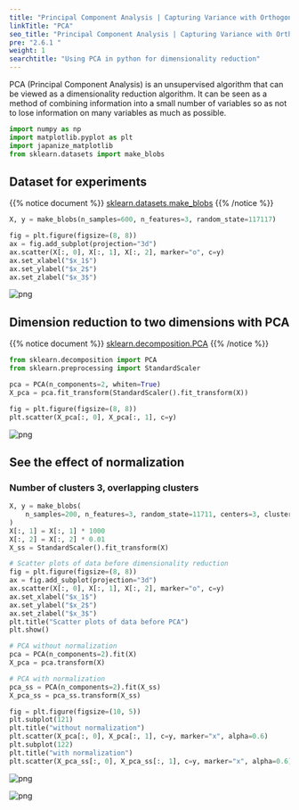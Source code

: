 ```yaml
---
title: "Principal Component Analysis | Capturing Variance with Orthogonal Axes"
linkTitle: "PCA"
seo_title: "Principal Component Analysis | Capturing Variance with Orthogonal Axes"
pre: "2.6.1 "
weight: 1
searchtitle: "Using PCA in python for dimensionality reduction"
---
```


<div class="pagetop-box">
    <p>PCA (Principal Component Analysis) is an unsupervised algorithm that can be viewed as a dimensionality reduction algorithm. It can be seen as a method of combining information into a small number of variables so as not to lose information on many variables as much as possible.</p>
</div>

```python
import numpy as np
import matplotlib.pyplot as plt
import japanize_matplotlib
from sklearn.datasets import make_blobs
```

## Dataset for experiments

{{% notice document %}}
[sklearn.datasets.make_blobs](https://scikit-learn.org/stable/modules/generated/sklearn.datasets.make_blobs.html)
{{% /notice %}}

```python
X, y = make_blobs(n_samples=600, n_features=3, random_state=117117)

fig = plt.figure(figsize=(8, 8))
ax = fig.add_subplot(projection="3d")
ax.scatter(X[:, 0], X[:, 1], X[:, 2], marker="o", c=y)
ax.set_xlabel("$x_1$")
ax.set_ylabel("$x_2$")
ax.set_zlabel("$x_3$")
```


    
![png](/images/basic/dimensionality_reduction/PCA_files/PCA_4_1.png)
    


## Dimension reduction to two dimensions with PCA

{{% notice document %}}
[sklearn.decomposition.PCA](https://scikit-learn.org/stable/modules/generated/sklearn.decomposition.PCA.html)
{{% /notice %}}


```python
from sklearn.decomposition import PCA
from sklearn.preprocessing import StandardScaler

pca = PCA(n_components=2, whiten=True)
X_pca = pca.fit_transform(StandardScaler().fit_transform(X))

fig = plt.figure(figsize=(8, 8))
plt.scatter(X_pca[:, 0], X_pca[:, 1], c=y)
```


![png](/images/basic/dimensionality_reduction/PCA_files/PCA_6_1.png)
    


## See the effect of normalization

### Number of clusters 3, overlapping clusters


```python
X, y = make_blobs(
    n_samples=200, n_features=3, random_state=11711, centers=3, cluster_std=2.0
)
X[:, 1] = X[:, 1] * 1000
X[:, 2] = X[:, 2] * 0.01
X_ss = StandardScaler().fit_transform(X)

# Scatter plots of data before dimensionality reduction
fig = plt.figure(figsize=(8, 8))
ax = fig.add_subplot(projection="3d")
ax.scatter(X[:, 0], X[:, 1], X[:, 2], marker="o", c=y)
ax.set_xlabel("$x_1$")
ax.set_ylabel("$x_2$")
ax.set_zlabel("$x_3$")
plt.title("Scatter plots of data before PCA")
plt.show()

# PCA without normalization
pca = PCA(n_components=2).fit(X)
X_pca = pca.transform(X)

# PCA with normalization
pca_ss = PCA(n_components=2).fit(X_ss)
X_pca_ss = pca_ss.transform(X_ss)

fig = plt.figure(figsize=(10, 5))
plt.subplot(121)
plt.title("without normalization")
plt.scatter(X_pca[:, 0], X_pca[:, 1], c=y, marker="x", alpha=0.6)
plt.subplot(122)
plt.title("with normalization")
plt.scatter(X_pca_ss[:, 0], X_pca_ss[:, 1], c=y, marker="x", alpha=0.6)
```


    
![png](/images/basic/dimensionality_reduction/PCA_files/PCA_8_0.png)
    


    
![png](/images/basic/dimensionality_reduction/PCA_files/PCA_8_2.png)
    
